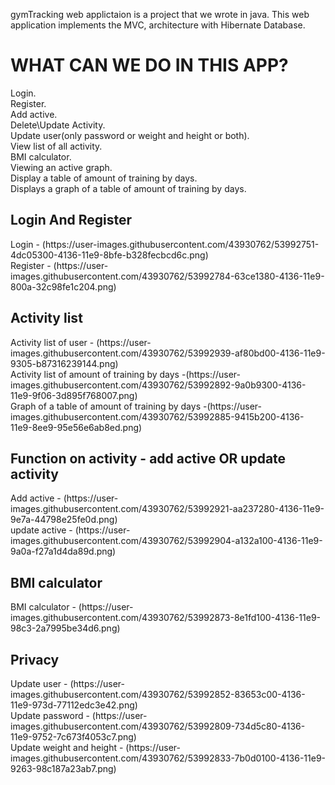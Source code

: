 
gymTracking web applictaion is a project that we wrote in java.
This web application implements the MVC, architecture with Hibernate Database.

<h1> WHAT CAN WE DO IN THIS APP? </H1>
Login.
<br>
Register.
<br/>
Add active.
<br>
Delete\Update Activity.
<br>
Update user(only password or weight and height or both).
<br>
View list of all activity.
<br>
BMI calculator.
<br>
Viewing an active graph.
<br>
Display a table of amount of training by days.
<br>
Displays a graph of a table of amount of training by days.

<h2> Login And Register </h2>
Login - (https://user-images.githubusercontent.com/43930762/53992751-4dc05300-4136-11e9-8bfe-b328fecbcd6c.png)
<br>
Register - (https://user-images.githubusercontent.com/43930762/53992784-63ce1380-4136-11e9-800a-32c98fe1c204.png)
<h2> Activity list </h2>
Activity list of user - (https://user-images.githubusercontent.com/43930762/53992939-af80bd00-4136-11e9-9305-b87316239144.png)
<br>
Activity list of amount of training by days -(https://user-images.githubusercontent.com/43930762/53992892-9a0b9300-4136-11e9-9f06-3d895f768007.png)
<br>
Graph of a table of amount of training by days -(https://user-images.githubusercontent.com/43930762/53992885-9415b200-4136-11e9-8ee9-95e56e6ab8ed.png)
<h2> Function on activity -  add active OR update activity</h2>
Add active - (https://user-images.githubusercontent.com/43930762/53992921-aa237280-4136-11e9-9e7a-44798e25fe0d.png)
<br>
update active - (https://user-images.githubusercontent.com/43930762/53992904-a132a100-4136-11e9-9a0a-f27a1d4da89d.png)
<h2> BMI calculator </h2>
BMI calculator - (https://user-images.githubusercontent.com/43930762/53992873-8e1fd100-4136-11e9-98c3-2a7995be34d6.png)
<h2> Privacy </h2>
Update user - (https://user-images.githubusercontent.com/43930762/53992852-83653c00-4136-11e9-973d-77112edc3e42.png)
<br>
Update password - (https://user-images.githubusercontent.com/43930762/53992809-734d5c80-4136-11e9-9752-7c673f4053c7.png)
<br>
Update weight and height - (https://user-images.githubusercontent.com/43930762/53992833-7b0d0100-4136-11e9-9263-98c187a23ab7.png)
